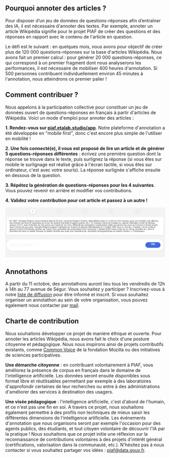 ## Pourquoi annoter des articles ?
Pour disposer d’un jeu de données de questions-réponses afin d’entraîner des IA, il est nécessaire d'annoter des textes. Par exemple, annoter un article Wikipédia signifie pour le projet PIAF de créer des questions et des réponses en rapport avec le contenu de l'article en question.

Le défi est le suivant : en quelques mois, nous avons pour objectif de créer plus de 120 000 questions-réponses sur la base d'articles Wikipédia. Nous avons fait un premier calcul : pour générer 20 000 questions-réponses, ce qui correspond à un premier fragment dont nous analyserons les performances, il est nécessaire de mobiliser 400 heures d'annotation. Si 500 personnes contribuent individuellement environ 45 minutes à l'annotation, nous atteindrons ce premier palier !

## Comment contribuer ?
Nous appelons à la participation collective pour constituer un jeu de données ouvert de questions-réponses en français à partir d'articles de Wikipédia. Voici un mode d'emploi pour annoter des articles : 

**1. Rendez-vous sur [piaf.etalab.studio/app](https://etalab.github.io/piaf-site)**. Notre plateforme d'annotation a été développée en "mobile first", donc c'est encore plus simple de l'utiliser en mobilité !

**2. Une fois connecté(e), il vous est proposé de lire un article et de générer 5 questions-réponses différentes** : écrivez une première question dont la réponse se trouve dans le texte, puis surlignez la réponse (si vous êtes sur mobile le surlignage est réalisé grâce à l'écran tactile, si vous êtes sur ordinateur, c'est avec votre souris). La réponse surlignée s'affiche ensuite en dessous de la question.

**3. Répétez la génération de questions-réponses pour les 4 suivantes**. Vous pouvez revenir en arrière et modifier vos contributions.

**4. Validez votre contribution pour cet article et passez à un autre !**

![alt text](img/piano1.png "title")

## Annotathons
A partir du 11 octobre, des annotathons auront lieu tous les vendredis de 12h à 14h au 77 avenue de Ségur. Vous souhaitez y participer ? Inscrivez-vous à notre [liste de diffusion](https://listes.etalab.gouv.fr/listinfo/piaf) pour être informé et inscrit. 
Si vous souhaitez organiser un annotathon au sein de votre organisation, vous pouvez également nous contacter par [mail](mailto:piaf@data.gouv.fr).	

## Charte de contribution
Nous souhaitons développer ce projet de manière éthique et ouverte. Pour annoter les articles Wikipédia, nous avons fait le choix d'une posture citoyenne et pédagogique. Nous nous inspirons ainsi de projets contributifs existants, comme [Common Voice](https://voice.mozilla.org) de la fondation Mozilla ou des initiatives de sciences participatives.

**Une démarche citoyenne** : en contribuant volontairement à PIAF, vous améliorez la présence de corpus en français dans le domaine de l'intelligence artificielle. Les données seront ensuite disponibles sous format libre et réutilisables permettant par exemple à des laboratoires d'approfondir certaines de leur recherches ou entre à des administrations d'améliorer des services à destination des usagers.

**Une visée pédagogique** : l'intelligence artificielle, c'est d'abord de l'humain, et ce n'est pas une fin en soi. A travers ce projet, nous souhaitons également permettre à des profils non techniques de mieux saisir les différentes dimensions de l'intelligence artificielle. Les événements d'annotation que nous organisons seront par exemple l'occasion pour des agents publics, des étudiants, et tout citoyen volontaire de découvrir l'IA par la pratique !
Nous souhaitons que ce projet initie une réflexion sur la reconnaissance de contributions volontaires à des projets d'intérêt général (certifications, valorisation dans la communauté, etc.). N'hésitez pas à nous contacter si vous souhaitez partager vos idées : [piaf@data.gouv.fr](mailto:piaf@data.gouv.fr).